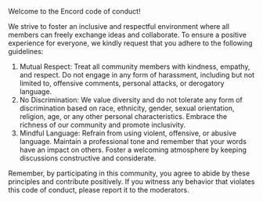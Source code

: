 Welcome to the Encord code of conduct!

We strive to foster an inclusive and respectful environment where all members can freely exchange ideas and collaborate.
To ensure a positive experience for everyone, we kindly request that you adhere to the following guidelines:
1. Mutual Respect: Treat all community members with kindness, empathy, and respect.
   Do not engage in any form of harassment, including but not limited to, offensive comments, personal attacks, or derogatory language.
2. No Discrimination: We value diversity and do not tolerate any form of discrimination based on race, ethnicity, gender, sexual orientation, religion, age, or any other personal characteristics.
   Embrace the richness of our community and promote inclusivity.
3. Mindful Language: Refrain from using violent, offensive, or abusive language.
   Maintain a professional tone and remember that your words have an impact on others.
   Foster a welcoming atmosphere by keeping discussions constructive and considerate.

Remember, by participating in this community, you agree to abide by these principles and contribute positively. If you witness any behavior that violates this code of conduct, please report it to the moderators.
